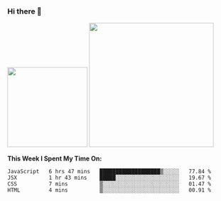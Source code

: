 ### Hi there 👋

<!--
**nestor22/nestor22** is a ✨ _special_ ✨ repository because its `README.md` (this file) appears on your GitHub profile.

Here are some ideas to get you started:

- 🔭 I’m currently working on ...
- 🌱 I’m currently learning ...
- 👯 I’m looking to collaborate on ...
- 🤔 I’m looking for help with ...
- 💬 Ask me about ...
- 📫 How to reach me: ...
- 😄 Pronouns: ...
- ⚡ Fun fact: ...
-->


<img height="180em" src="https://github-readme-stats.vercel.app/api?username=nestor22&show_icons=true&hide_border=true&&count_private=true&include_all_commits=true&theme=radical" />
<img height="280em" src="https://github-readme-stats.vercel.app/api/top-langs/?username=nestor22&layout=compact)](https://github.com/nestor22/github-readme-stats&theme=radical"  />



**This Week I Spent My Time On:**
<!--START_SECTION:waka-->
```text
JavaScript   6 hrs 47 mins   ███████████████████▒░░░░░   77.84 % 
JSX          1 hr 43 mins    █████░░░░░░░░░░░░░░░░░░░░   19.67 % 
CSS          7 mins          ▒░░░░░░░░░░░░░░░░░░░░░░░░   01.47 % 
HTML         4 mins          ▒░░░░░░░░░░░░░░░░░░░░░░░░   00.91 % 
```
<!--END_SECTION:waka-->


